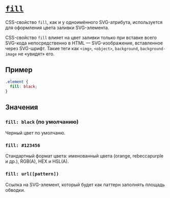 # [`fill`](../index.md)

CSS-свойство `fill`, как и у одноимённого SVG-атрибута, используется для оформления цвета заливки SVG-элемента.

CSS-свойство `fill` влияет на цвет заливки только при вставке всего SVG-кода непосредственно в HTML — SVG-изображение, вставленное через SVG-шрифт. Такие теги как `<img>`, `<object>`, `background`, `background-image` не «увидят» его.

## Пример

```css
.element {
  fill: black;
}
```

## Значения

### `fill: black` (по умолчанию)

Черный цвет по умолчаню.

### `fill: #123456`

Cтандартный формат цвета: именованный цвета (orange, rebeccapurple и др.), RGB(A), HEX и HSL(A).

### `fill: url([pattern])`

Ссылка на SVG-элемент, который будет как паттерн заполнять площадь обводки.
